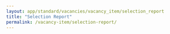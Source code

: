 ```yaml
---
layout: app/standard/vacancies/vacancy_item/selection_report
title: "Selection Report"
permalink: /vacancy-item/selection-report/
---
```


<!--- This child document initializes the page in Jekyll. -->